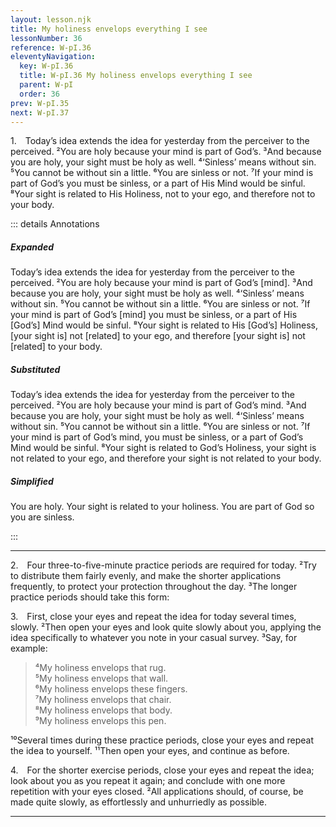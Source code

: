 ```yaml
---
layout: lesson.njk
title: My holiness envelops everything I see
lessonNumber: 36
reference: W-pI.36
eleventyNavigation:
  key: W-pI.36
  title: W-pI.36 My holiness envelops everything I see
  parent: W-pI
  order: 36
prev: W-pI.35
next: W-pI.37
---
```


1. Today’s idea extends the idea for yesterday from the perceiver to the perceived. 
²You are holy because your mind is part of God’s. 
³And because you are holy, your sight must be holy as well. 
⁴‘Sinless’ means without sin. 
⁵You cannot be without sin a little. 
⁶You are sinless or not. 
⁷If your mind is part of God’s you must be sinless, or a part of His Mind would be sinful. 
⁸Your sight is related to His Holiness, not to your ego, and therefore not to your body.

::: details Annotations

##### Expanded

Today’s idea extends the idea for yesterday from the perceiver to the perceived. 
²You are holy because your mind is part of God’s [mind]. 
³And because you are holy, your sight must be holy as well. 
⁴‘Sinless’ means without sin. 
⁵You cannot be without sin a little. 
⁶You are sinless or not. 
⁷If your mind is part of God’s [mind] you must be sinless, or a part of His [God’s] Mind would be sinful. 
⁸Your sight is related to His [God’s] Holiness, [your sight is] not [related] to your ego, and therefore [your sight is] not [related] to your body.

##### Substituted

Today’s idea extends the idea for yesterday from the perceiver to the perceived. 
²You are holy because your mind is part of God’s mind. 
³And because you are holy, your sight must be holy as well. 
⁴‘Sinless’ means without sin. 
⁵You cannot be without sin a little. 
⁶You are sinless or not. 
⁷If your mind is part of God’s mind, you must be sinless, or a part of God’s Mind would be sinful. 
⁸Your sight is related to God’s Holiness, your sight is not related to your ego, and therefore your sight is not related to your body.

##### Simplified

You are holy.
Your sight is related to your holiness.
You are part of God so you are sinless.

:::

---

2. Four three-to-five-minute practice periods are required for today. 
²Try to distribute them fairly evenly, and make the shorter applications frequently, to protect your protection throughout the day. 
³The longer practice periods should take this form:

3. First, close your eyes and repeat the idea for today several times, slowly. 
²Then open your eyes and look quite slowly about you, applying the idea specifically to whatever you note in your casual survey. 
³Say, for example:

>⁴My holiness envelops that rug.  
⁵My holiness envelops that wall.  
⁶My holiness envelops these fingers.  
⁷My holiness envelops that chair.  
⁸My holiness envelops that body.  
⁹My holiness envelops this pen.

¹⁰Several times during these practice periods, close your eyes and repeat the idea to yourself. 
¹¹Then open your eyes, and continue as before.

4. For the shorter exercise periods, close your eyes and repeat the idea; look about you as you repeat it again; and conclude with one more repetition with your eyes closed. 
²All applications should, of course, be made quite slowly, as effortlessly and unhurriedly as possible.

---
